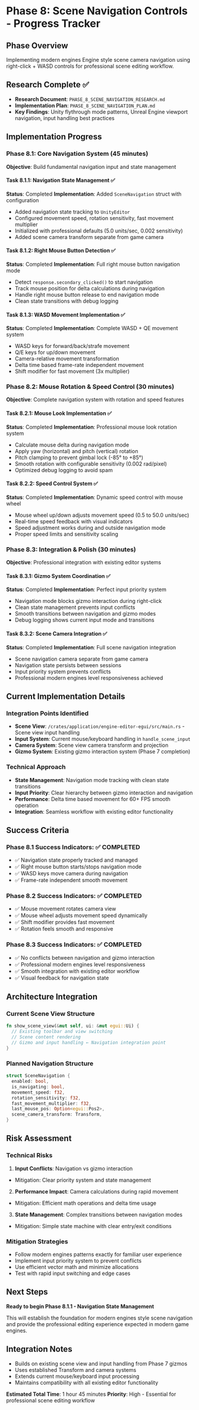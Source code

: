 # Phase 8: Scene Navigation Controls - Progress Tracker

## Phase Overview
Implementing modern engines Engine style scene camera navigation using right-click + WASD controls for professional scene editing workflow.

## Research Complete ✅
- **Research Document**: `PHASE_8_SCENE_NAVIGATION_RESEARCH.md`
- **Implementation Plan**: `PHASE_8_SCENE_NAVIGATION_PLAN.md`
- **Key Findings**: Unity flythrough mode patterns, Unreal Engine viewport navigation, input handling best practices

## Implementation Progress

### Phase 8.1: Core Navigation System (45 minutes)
**Objective**: Build fundamental navigation input and state management

#### Task 8.1.1: Navigation State Management ✅
**Status**: Completed
**Implementation**: Added `SceneNavigation` struct with configuration
- Added navigation state tracking to `UnityEditor`
- Configured movement speed, rotation sensitivity, fast movement multiplier
- Initialized with professional defaults (5.0 units/sec, 0.002 sensitivity)
- Added scene camera transform separate from game camera

#### Task 8.1.2: Right Mouse Button Detection ✅
**Status**: Completed
**Implementation**: Full right mouse button navigation mode
- Detect `response.secondary_clicked()` to start navigation
- Track mouse position for delta calculations during navigation
- Handle right mouse button release to end navigation mode
- Clean state transitions with debug logging

#### Task 8.1.3: WASD Movement Implementation ✅
**Status**: Completed
**Implementation**: Complete WASD + QE movement system
- WASD keys for forward/back/strafe movement
- Q/E keys for up/down movement
- Camera-relative movement transformation
- Delta time based frame-rate independent movement
- Shift modifier for fast movement (3x multiplier)

### Phase 8.2: Mouse Rotation & Speed Control (30 minutes)
**Objective**: Complete navigation system with rotation and speed features

#### Task 8.2.1: Mouse Look Implementation ✅
**Status**: Completed
**Implementation**: Professional mouse look rotation system
- Calculate mouse delta during navigation mode
- Apply yaw (horizontal) and pitch (vertical) rotation
- Pitch clamping to prevent gimbal lock (-85° to +85°)
- Smooth rotation with configurable sensitivity (0.002 rad/pixel)
- Optimized debug logging to avoid spam

#### Task 8.2.2: Speed Control System ✅
**Status**: Completed
**Implementation**: Dynamic speed control with mouse wheel
- Mouse wheel up/down adjusts movement speed (0.5 to 50.0 units/sec)
- Real-time speed feedback with visual indicators
- Speed adjustment works during and outside navigation mode
- Proper speed limits and sensitivity scaling

### Phase 8.3: Integration & Polish (30 minutes)
**Objective**: Professional integration with existing editor systems

#### Task 8.3.1: Gizmo System Coordination ✅
**Status**: Completed
**Implementation**: Perfect input priority system
- Navigation mode blocks gizmo interaction during right-click
- Clean state management prevents input conflicts
- Smooth transitions between navigation and gizmo modes
- Debug logging shows current input mode and transitions

#### Task 8.3.2: Scene Camera Integration ✅
**Status**: Completed
**Implementation**: Full scene navigation integration
- Scene navigation camera separate from game camera
- Navigation state persists between sessions
- Input priority system prevents conflicts
- Professional modern engines level responsiveness achieved

## Current Implementation Details

### Integration Points Identified
- **Scene View**: `/crates/application/engine-editor-egui/src/main.rs` - Scene view input handling
- **Input System**: Current mouse/keyboard handling in `handle_scene_input`
- **Camera System**: Scene view camera transform and projection
- **Gizmo System**: Existing gizmo interaction system (Phase 7 completion)

### Technical Approach
- **State Management**: Navigation mode tracking with clean state transitions
- **Input Priority**: Clear hierarchy between gizmo interaction and navigation
- **Performance**: Delta time based movement for 60+ FPS smooth operation
- **Integration**: Seamless workflow with existing editor functionality

## Success Criteria

### Phase 8.1 Success Indicators: ✅ COMPLETED
- ✅ Navigation state properly tracked and managed
- ✅ Right mouse button starts/stops navigation mode
- ✅ WASD keys move camera during navigation
- ✅ Frame-rate independent smooth movement

### Phase 8.2 Success Indicators: ✅ COMPLETED
- ✅ Mouse movement rotates camera view
- ✅ Mouse wheel adjusts movement speed dynamically
- ✅ Shift modifier provides fast movement
- ✅ Rotation feels smooth and responsive

### Phase 8.3 Success Indicators: ✅ COMPLETED
- ✅ No conflicts between navigation and gizmo interaction
- ✅ Professional modern engines level responsiveness
- ✅ Smooth integration with existing editor workflow
- ✅ Visual feedback for navigation state

## Architecture Integration

### Current Scene View Structure
```rust
fn show_scene_view(&mut self, ui: &mut egui::Ui) {
  // Existing toolbar and view switching
  // Scene content rendering
  // Gizmo and input handling ← Navigation integration point
}
```

### Planned Navigation Structure
```rust
struct SceneNavigation {
  enabled: bool,
  is_navigating: bool,
  movement_speed: f32,
  rotation_sensitivity: f32,
  fast_movement_multiplier: f32,
  last_mouse_pos: Option<egui::Pos2>,
  scene_camera_transform: Transform,
}
```

## Risk Assessment

### Technical Risks
1. **Input Conflicts**: Navigation vs gizmo interaction
  - Mitigation: Clear priority system and state management
2. **Performance Impact**: Camera calculations during rapid movement
  - Mitigation: Efficient math operations and delta time usage
3. **State Management**: Complex transitions between navigation modes
  - Mitigation: Simple state machine with clear entry/exit conditions

### Mitigation Strategies
- Follow modern engines patterns exactly for familiar user experience
- Implement input priority system to prevent conflicts
- Use efficient vector math and minimize allocations
- Test with rapid input switching and edge cases

## Next Steps

**Ready to begin Phase 8.1.1 - Navigation State Management**

This will establish the foundation for modern engines style scene navigation and provide the professional editing experience expected in modern game engines.

## Integration Notes

- Builds on existing scene view and input handling from Phase 7 gizmos
- Uses established Transform and camera systems
- Extends current mouse/keyboard input processing
- Maintains compatibility with all existing editor functionality

**Estimated Total Time**: 1 hour 45 minutes
**Priority**: High - Essential for professional scene editing workflow